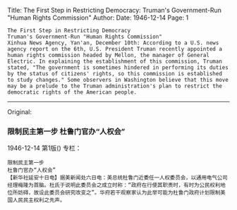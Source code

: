 Title: The First Step in Restricting Democracy: Truman's Government-Run "Human Rights Commission"
Author:
Date: 1946-12-14
Page: 1

    The First Step in Restricting Democracy
    Truman's Government-Run "Human Rights Commission"
    Xinhua News Agency, Yan'an, December 10th: According to a U.S. news agency report on the 6th, U.S. President Truman recently appointed a human rights commission headed by Mellon, the manager of General Electric. In explaining the establishment of this commission, Truman stated, "The government is sometimes hindered in performing its duties by the status of citizens' rights, so this commission is established to study changes." Some observers in Washington believe that this move may be a prelude to the Truman administration's plan to restrict the democratic rights of the American people.



<hr /> 

Original: 


### 限制民主第一步  杜鲁门官办“人权会”

1946-12-14
第1版()
专栏：

    限制民主第一步
    杜鲁门官办“人权会”
    【新华社延安十日电】据美新闻处六日电：美总统杜鲁门近委任一人权委员会，以通用电气公司经理梅隆为首脑。杜氏于说明此委员会之成立时称：“政府在行使其职责时，有时为公民权利地位所妨碍，故设此委员会研究改变之”。华府若干观察家认为此举可能为杜鲁门政府计划限制美国人民民主权利之先声。
